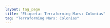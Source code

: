 ```yaml
---
layout: tag_page
title: "Etiqueta: Terraforming Mars: Colonias"
tag: "Terraforming Mars: Colonias"
---
```

